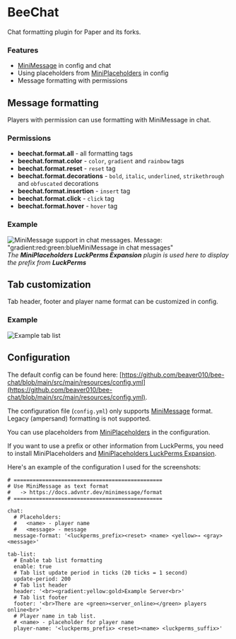 # BeeChat
Chat formatting plugin for Paper and its forks.
### Features
- [MiniMessage](https://docs.advntr.dev/minimessage/format.html) in config and chat
- Using placeholders from [MiniPlaceholders](https://modrinth.com/plugin/miniplaceholders) in config
- Message formatting with permissions

## Message formatting
Players with permission can use formatting with MiniMessage in chat.

### Permissions
- **beechat.format.all** - all formatting tags
- **beechat.format.color** - `color`, `gradient` and `rainbow` tags
- **beechat.format.reset** - `reset` tag
- **beechat.format.decorations** - `bold`, `italic`, `underlined`, `strikethrough` and `obfuscated` decorations
- **beechat.format.insertion** - `insert` tag
- **beechat.format.click** - `click` tag
- **beechat.format.hover** - `hover` tag

### Example
![MiniMessage support in chat messages. Message: "<gradient:red:green:blue><b>MiniMessage</b> in chat messages"](https://cdn.modrinth.com/data/cached_images/3e62983eb618d1df5747f697c433811dd3b5922c.png)
_The **MiniPlaceholders LuckPerms Expansion** plugin is used here to display the prefix from **LuckPerms**_

## Tab customization
Tab header, footer and player name format can be customized in config.

### Example
![Example tab list](https://cdn.modrinth.com/data/cached_images/6c4cec84f34910c20872e2ce60347cd9867e95e5.jpeg)

## Configuration
The default config can be found here: [https://github.com/beaver010/bee-chat/blob/main/src/main/resources/config.yml](https://github.com/beaver010/bee-chat/blob/main/src/main/resources/config.yml).

The configuration file (`config.yml`) only supports [MiniMessage](https://docs.advntr.dev/minimessage/format.html) format. Legacy (ampersand) formatting is not supported.

You can use placeholders from [MiniPlaceholders](https://modrinth.com/plugin/miniplaceholders) in the configuration.

If you want to use a prefix or other information from LuckPerms, you need to install MiniPlaceholders and [MiniPlaceholders LuckPerms Expansion](https://modrinth.com/plugin/luckperms-expansion).

Here's an example of the configuration I used for the screenshots:

```
# ===============================================
# Use MiniMessage as text format
#   -> https://docs.advntr.dev/minimessage/format
# ===============================================

chat:
  # Placeholders:
  #   <name> - player name
  #   <message> - message
  message-format: '<luckperms_prefix><reset> <name> <yellow>→ <gray><message>'

tab-list:
  # Enable tab list formatting
  enable: true
  # Tab list update period in ticks (20 ticks = 1 second)
  update-period: 200
  # Tab list header
  header: '<br><gradient:yellow:gold>Example Server<br>'
  # Tab list footer
  footer: '<br>There are <green><server_online></green> players online<br>'
  # Player name in tab list.
  # <name> - placeholder for player name
  player-name: '<luckperms_prefix> <reset><name> <luckperms_suffix>'
```
